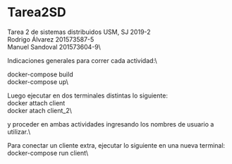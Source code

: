 # Tarea2SD
Tarea 2 de sistemas distribuidos USM, SJ 2019-2\
Rodrigo Álvarez 201573587-5\
Manuel Sandoval 201573604-9\

Indicaciones generales para correr cada actividad:\

docker-compose build\
docker-compose up\
 
 Luego ejecutar en dos terminales distintas lo siguiente:\
 docker attach client\
 docker atach client_2\
 
 y proceder en ambas actividades ingresando los nombres de usuario a utilizar.\
 
 Para conectar un cliente extra, ejecutar lo siguiente en una nueva terminal:\
 docker-compose run client\
